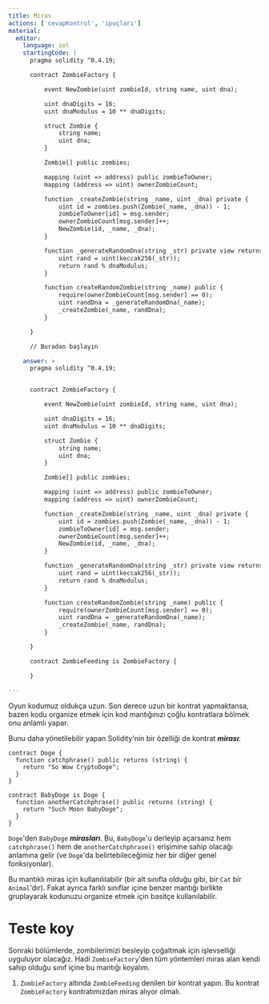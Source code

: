 ```yaml
---
title: Miras
actions: ['cevapKontrol', 'ipuçları']
material:
  editor:
    language: sol
    startingCode: |
      pragma solidity ^0.4.19;

      contract ZombieFactory {

          event NewZombie(uint zombieId, string name, uint dna);

          uint dnaDigits = 16;
          uint dnaModulus = 10 ** dnaDigits;

          struct Zombie {
              string name;
              uint dna;
          }

          Zombie[] public zombies;

          mapping (uint => address) public zombieToOwner;
          mapping (address => uint) ownerZombieCount;

          function _createZombie(string _name, uint _dna) private {
              uint id = zombies.push(Zombie(_name, _dna)) - 1;
              zombieToOwner[id] = msg.sender;
              ownerZombieCount[msg.sender]++;
              NewZombie(id, _name, _dna);
          }

          function _generateRandomDna(string _str) private view returns (uint) {
              uint rand = uint(keccak256(_str));
              return rand % dnaModulus;
          }

          function createRandomZombie(string _name) public {
              require(ownerZombieCount[msg.sender] == 0);
              uint randDna = _generateRandomDna(_name);
              _createZombie(_name, randDna);
          }

      }

      // Buradan başlayın

    answer: >
      pragma solidity ^0.4.19;


      contract ZombieFactory {

          event NewZombie(uint zombieId, string name, uint dna);

          uint dnaDigits = 16;
          uint dnaModulus = 10 ** dnaDigits;

          struct Zombie {
              string name;
              uint dna;
          }

          Zombie[] public zombies;

          mapping (uint => address) public zombieToOwner;
          mapping (address => uint) ownerZombieCount;

          function _createZombie(string _name, uint _dna) private {
              uint id = zombies.push(Zombie(_name, _dna)) - 1;
              zombieToOwner[id] = msg.sender;
              ownerZombieCount[msg.sender]++;
              NewZombie(id, _name, _dna);
          }

          function _generateRandomDna(string _str) private view returns (uint) {
              uint rand = uint(keccak256(_str));
              return rand % dnaModulus;
          }

          function createRandomZombie(string _name) public {
              require(ownerZombieCount[msg.sender] == 0);
              uint randDna = _generateRandomDna(_name);
              _createZombie(_name, randDna);
          }

      }

      contract ZombieFeeding is ZombieFactory {

      }

---
```


Oyun kodumuz oldukça uzun. Son derece uzun bir kontrat yapmaktansa, bazen kodu organize etmek için kod mantığınızı çoğlu kontratlara bölmek onu anlamlı yapar.

Bunu daha yönetilebilir yapan Solidity'nin bir özelliği de kontrat **_mirası_**:

```
contract Doge {
  function catchphrase() public returns (string) {
    return "So Wow CryptoDoge";
  }
}

contract BabyDoge is Doge {
  function anotherCatchphrase() public returns (string) {
    return "Such Moon BabyDoge";
  }
}
```

`Doge`'den  `BabyDoge` **_mirasları_**. Bu, `BabyDoge`'u derleyip açarsanız hem `catchphrase()` hem de `anotherCatchphrase()` erişimine sahip olacağı anlamına gelir (ve `Doge`'da belirtebileceğimiz her bir diğer genel fonksiyonlar).

Bu mantıklı miras için kullanılılabilir (bir alt sınıfla olduğu gibi, bir `Cat` bir `Animal`'dır). Fakat ayrıca farklı sınıflar içine benzer mantığı birlikte gruplayarak kodunuzu organize etmek için basitçe kullanılabilir.

# Teste koy

Sonraki bölümlerde, zombilerimizi besleyip çoğaltmak için işlevselliği uyguluyor olacağız. Hadi `ZombieFactory`'den tüm yöntemleri miras alan kendi sahip olduğu sınıf içine bu mantığı koyalım.

1. `ZombieFactory` altında `ZombieFeeding` denilen bir kontrat yapın. Bu kontrat `ZombieFactory` kontratımızdan miras alıyor olmalı.
